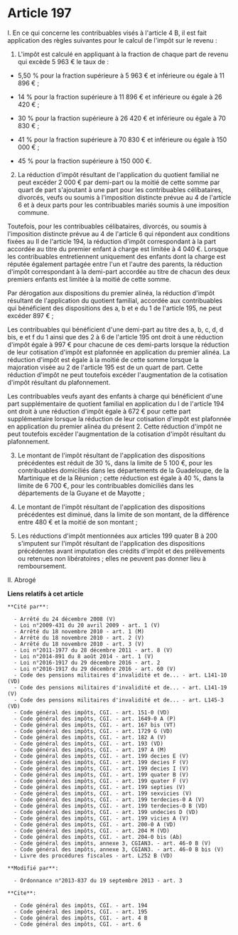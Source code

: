 # Article 197

I. En ce qui concerne les contribuables visés à l'article 4 B, il est fait application des règles suivantes pour le calcul de
l'impôt sur le revenu : 

1. L'impôt est calculé en appliquant à la fraction de chaque part de revenu qui excède 5 963 € le taux de :

- 5,50 % pour la fraction supérieure à 5 963 € et inférieure ou égale à 11 896 € ;

- 14 % pour la fraction supérieure à 11 896 € et inférieure ou égale à 26 420 € ;

- 30 % pour la fraction supérieure à 26 420 € et inférieure ou égale à 70 830 € ;

- 41 % pour la fraction supérieure à 70 830 € et inférieure ou égale à 150 000 € ;

- 45 % pour la fraction supérieure à 150 000 €. 

2. La réduction d'impôt résultant de l'application du quotient familial ne peut excéder 2 000 € par demi-part ou la moitié de
cette somme par quart de part s'ajoutant à une part pour les contribuables célibataires, divorcés, veufs ou soumis à
l'imposition distincte prévue au 4 de l'article 6 et à deux parts pour les contribuables mariés soumis à une imposition
commune. 

Toutefois, pour les contribuables célibataires, divorcés, ou soumis à l'imposition distincte prévue au 4 de l'article 6 qui
répondent aux conditions fixées au II de l'article 194, la réduction d'impôt correspondant à la part accordée au titre du
premier enfant à charge est limitée à 4 040 €. Lorsque les contribuables entretiennent uniquement des enfants dont la charge
est réputée également partagée entre l'un et l'autre des parents, la réduction d'impôt correspondant à la demi-part accordée
au titre de chacun des deux premiers enfants est limitée à la moitié de cette somme. 

Par dérogation aux dispositions du premier alinéa, la réduction d'impôt résultant de l'application du quotient familial,
accordée aux contribuables qui bénéficient des dispositions des a, b et e du 1 de l'article 195, ne peut excéder 897 € ; 

Les contribuables qui bénéficient d'une demi-part au titre des a, b, c, d, d bis, e et f du 1 ainsi que des 2 à 6 de
l'article 195 ont droit à une réduction d'impôt égale à 997 € pour chacune de ces demi-parts lorsque la réduction de leur
cotisation d'impôt est plafonnée en application du premier alinéa. La réduction d'impôt est égale à la moitié de cette somme
lorsque la majoration visée au 2 de l'article 195 est de un quart de part. Cette réduction d'impôt ne peut toutefois excéder
l'augmentation de la cotisation d'impôt résultant du plafonnement. 

Les contribuables veufs ayant des enfants à charge qui bénéficient d'une part supplémentaire de quotient familial en
application du I de l'article 194 ont droit à une réduction d'impôt égale à 672 € pour cette part supplémentaire lorsque la
réduction de leur cotisation d'impôt est plafonnée en application du premier alinéa du présent 2. Cette réduction d'impôt ne
peut toutefois excéder l'augmentation de la cotisation d'impôt résultant du plafonnement. 

3. Le montant de l'impôt résultant de l'application des dispositions précédentes est réduit de 30 %, dans la limite de 5 100
€, pour les contribuables domiciliés dans les départements de la Guadeloupe, de la Martinique et de la Réunion ; cette
réduction est égale à 40 %, dans la limite de 6 700 €, pour les contribuables domiciliés dans les départements de la Guyane
et de Mayotte ; 

4. Le montant de l'impôt résultant de l'application des dispositions précédentes est diminué, dans la limite de son montant,
de la différence entre 480 € et la moitié de son montant ; 

5. Les réductions d'impôt mentionnées aux articles 199 quater B à 200 s'imputent sur l'impôt résultant de l'application des
dispositions précédentes avant imputation des crédits d'impôt et des prélèvements ou retenues non libératoires ; elles ne
peuvent pas donner lieu à remboursement. 

II. Abrogé

**Liens relatifs à cet article**

	**Cité par**:

	  - Arrêté du 24 décembre 2008 (V)
	  - Loi n°2009-431 du 20 avril 2009 - art. 1 (V)
	  - Arrêté du 18 novembre 2010 - art. 1 (M)
	  - Arrêté du 18 novembre 2010 - art. 2 (V)
	  - Arrêté du 18 novembre 2010 - art. 3 (V)
	  - Loi n°2011-1977 du 28 décembre 2011 - art. 8 (V)
	  - Loi n°2014-891 du 8 août 2014 - art. 1 (V)
	  - Loi n°2016-1917 du 29 décembre 2016 - art. 2
	  - Loi n°2016-1917 du 29 décembre 2016 - art. 60 (V)
	  - Code des pensions militaires d'invalidité et de... - art. L141-10 (VD)
	  - Code des pensions militaires d'invalidité et de... - art. L141-19 (V)
	  - Code des pensions militaires d'invalidité et de... - art. L145-3 (VD)
	  - Code général des impôts, CGI. - art. 151-0 (VD)
	  - Code général des impôts, CGI. - art. 1649-0 A (P)
	  - Code général des impôts, CGI. - art. 167 bis (VT)
	  - Code général des impôts, CGI. - art. 1729 G (VD)
	  - Code général des impôts, CGI. - art. 182 A (V)
	  - Code général des impôts, CGI. - art. 193 (VD)
	  - Code général des impôts, CGI. - art. 197 A (M)
	  - Code général des impôts, CGI. - art. 199 decies E (V)
	  - Code général des impôts, CGI. - art. 199 decies F (V)
	  - Code général des impôts, CGI. - art. 199 decies I (V)
	  - Code général des impôts, CGI. - art. 199 quater B (V)
	  - Code général des impôts, CGI. - art. 199 quater F (V)
	  - Code général des impôts, CGI. - art. 199 septies (V)
	  - Code général des impôts, CGI. - art. 199 sexvicies (V)
	  - Code général des impôts, CGI. - art. 199 terdecies-0 A (V)
	  - Code général des impôts, CGI. - art. 199 terdecies-0 B (VD)
	  - Code général des impôts, CGI. - art. 199 undecies D (VD)
	  - Code général des impôts, CGI. - art. 199 vicies A (V)
	  - Code général des impôts, CGI. - art. 200-0 A (VD)
	  - Code général des impôts, CGI. - art. 204 M (VD)
	  - Code général des impôts, CGI. - art. 204-0 bis (Ab)
	  - Code général des impôts, annexe 3, CGIAN3. - art. 46-0 B (V)
	  - Code général des impôts, annexe 3, CGIAN3. - art. 46-0 B bis (V)
	  - Livre des procédures fiscales - art. L252 B (VD)

	**Modifié par**:

	  - Ordonnance n°2013-837 du 19 septembre 2013 - art. 3

	**Cite**:

	  - Code général des impôts, CGI. - art. 194
	  - Code général des impôts, CGI. - art. 195
	  - Code général des impôts, CGI. - art. 4 B
	  - Code général des impôts, CGI. - art. 6
